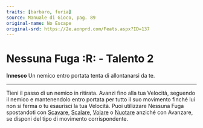 ```yaml
---
traits: [barbaro, furia]
source: Manuale di Gioco, pag. 89
original-name: No Escape
original-srd: https://2e.aonprd.com/Feats.aspx?ID=137
---
```


# Nessuna Fuga :R: - Talento 2

**Innesco** Un nemico entro portata tenta di allontanarsi da te.

---

Tieni il passo di un nemico in ritirata. Avanzi fino alla tua Velocità, seguendo
il nemico e mantenendolo entro portata per tutto il suo movimento finché lui non
si ferma o tu esaurisci la tua Velocità. Puoi utilizzare Nessuna Fuga
spostandoti con [Scavare](/azioni/base/scavare),
[Scalare](/azioni/abilita/scalare), [Volare](/azioni/base/volare) o
[Nuotare](/azioni/abilita/nuotare) anziché con Avanzare, se disponi del tipo di
movimento corrispondente.
